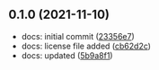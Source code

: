## 0.1.0 (2021-11-10)

- docs: initial commit ([23356e7](https://github.com/kleros/kleros-v2/commit/23356e7))
- docs: license file added ([cb62d2c](https://github.com/kleros/kleros-v2/commit/cb62d2c))
- docs: updated ([5b9a8f1](https://github.com/kleros/kleros-v2/commit/5b9a8f1))
